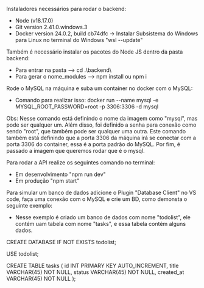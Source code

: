 Instaladores necessários para rodar o backend:
- Node (v18.17.0)
- Git version 2.41.0.windows.3
- Docker version 24.0.2, build cb74dfc -> Instalar Subsistema do Windows para Linux no terminal do Windows "wsl --update"

Também é necessário instalar os pacotes do Node JS dentro da pasta backend:
- Para entrar na pasta --> cd .\backend\
- Para gerar o nome_modules --> npm install ou npm i

Rode o MySQL na máquina e suba um container no docker com o MySQL:
- Comando para realizar isso: docker run --name mysql -e MYSQL_ROOT_PASSWORD=root -p 3306:3306 -d mysql

Obs: Nesse comando está definindo o nome da imagem como "mysql", mas pode ser qualquer um. Além disso, foi definido a senha para conexão como sendo "root", que também pode ser qualquer uma outra. Este comando também está definindo que a porta 3306 da máquina irá se conectar com a porta 3306 do container, essa é a porta padrão do MySQL. Por fim, é passado a imagem que queremos rodar que é o mysql.

Para rodar a API realize os seguintes comando no terminal:
- Em desenvolvimento "npm run dev"
- Em produção "npm start"

Para simular um banco de dados adicione o Plugin "Database Client" no VS code, faça uma conexão com o MySQL e crie um BD, como demonsta o seguinte exemplo:
- Nesse exemplo é criado um banco de dados com nome "todolist", ele contém uam tabela com nome "tasks", e essa tabela contém alguns dados.

CREATE DATABASE IF NOT EXISTS todolist;

USE todolist;

CREATE TABLE tasks (
    id INT PRIMARY KEY AUTO_INCREMENT,
    title VARCHAR(45) NOT NULL,
    status VARCHAR(45) NOT NULL,
    created_at VARCHAR(45) NOT NULL
);